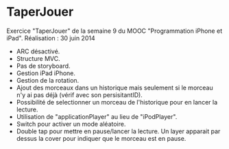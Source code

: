 # TaperJouer
Exercice "TaperJouer" de la semaine 9 du MOOC "Programmation iPhone et iPad". Réalisation : 30 juin 2014

- ARC désactivé.
- Structure MVC.
- Pas de storyboard.
- Gestion iPad iPhone.
- Gestion de la rotation.
- Ajout des morceaux dans un historique mais seulement si le morceau n'y ai pas déjà (vérif avec son persisitantID).
- Possibilité de selectionner un morceau de l'historique pour en lancer la lecture.
- Utilisation de "applicationPlayer" au lieu de "iPodPlayer".
- Switch pour activer un mode aléatoire.
- Double tap pour mettre en pause/lancer la lecture. Un layer apparait par dessus la cover pour indiquer que le morceau est en pause.

